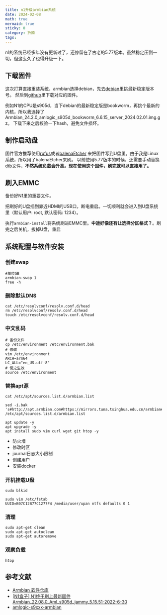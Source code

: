 ```yaml
---
title: n1升级armbian系统
date: 2024-02-08
math: true
mermaid: true
sticky: 0
category: 折腾
tags:
---
```


n1的系统已经多年没有更新过了，还停留在了古老的5.77版本。虽然稳定压倒一切，但这么久了也得升级一下。

## 下载固件

这次打算直接重装系统，armbian选择debian，先去[debian](https://www.debian.org/releases/index.zh-cn.html)里挑最新稳定版本号。
然后到[github](https://github.com/ophub/amlogic-s9xxx-armbian)里下载对应的固件。

例如N1的CPU是s905d，当下debian的最新稳定版是bookworm，再挑个最新的内核，所以我选择了Armbian_24.2.0_amlogic_s905d_bookworm_6.6.15_server_2024.02.01.img.gz。
下载下来之后校验一下hash，避免文件损坏。

## 制作启动盘

固件官方推荐使用[rufus](https://rufus.ie/)或者[balenaEtcher](https://etcher.balena.io/)
来把固件写到U盘里。由于我是Linux系统，所以用了balenaEtcher来刷。
以前使用5.77版本的时候，还需要手动替换dtb文件，**不然系统负载会升高。现在使用这个固件，刷完就可以直接用了。**

## 刷入EMMC

备份好N1里的重要文件。

把刷好的U盘插到靠近HDMI的USB口，断电重启。一切顺利就会进入到U盘系统里（默认用户: root, 默认密码: 1234）。

执行`armbian-install`将系统刷进EMMC里。**中途好像还有让选择分区格式？**。刷完之后关机，拔掉U盘，重启

## 系统配置与软件安装

### 创建swap

```shell
#单位GB
armbian-swap 1
free -h
```

### 删除默认DNS

```shell
cat /etc/resolvconf/resolv.conf.d/head
rm /etc/resolvconf/resolv.conf.d/head
touch /etc/resolvconf/resolv.conf.d/head
```

### 中文乱码

```shell
# 备份文件
cp /etc/environment /etc/environment.bak
# 修改
vim /etc/environment
ARCH=arm64
LC_ALL="en_US.utf-8"
# 使之生效
source /etc/environment
```

### 替换apt源

```shell
cat /etc/apt/sources.list.d/armbian.list

sed -i.bak 's#http://apt.armbian.com#https://mirrors.tuna.tsinghua.edu.cn/armbian#g' /etc/apt/sources.list.d/armbian.list

apt update -y
apt upgrade -y
apt install sudo vim curl wget git htop -y
```

+ 防火墙
+ 修改时区
+ journal日志大小限制
+ 创建用户
+ 安装docker

### 开机挂载U盘

```shell
sudo blkid

sudo vim /etc/fstab
UUID=B07C12B77C1277F4 /media/user/upan ntfs defaults 0 1
```

### 清理

```shell
sudo apt-get clean
sudo apt-get autoclean
sudo apt-get autoremove
```

### 观察负载

```shell
htop
```

## 参考文献

+ [Armbian 软件仓库](https://mirrors.tuna.tsinghua.edu.cn/help/armbian/)
+ [[N1盒子] N1终于刷上最新固件Armbian_22.08.0_Aml_s905d_jammy_5.15.51-2022-6-30](https://www.right.com.cn/forum/thread-8242071-1-1.html)
+ [amlogic-s9xxx-armbian](https://github.com/ophub/amlogic-s9xxx-armbian/tree/main)